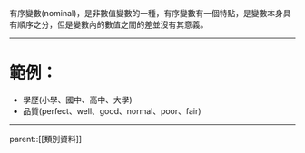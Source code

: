 有序變數(nominal)，是非數值變數的一種，有序變數有一個特點，是變數本身具有順序之分，但是變數內的數值之間的差並沒有其意義。
- - -
# 範例：
- 學歷(小學、國中、高中、大學)
- 品質(perfect、well、good、normal、poor、fair)
- - -
parent::[[類別資料]]